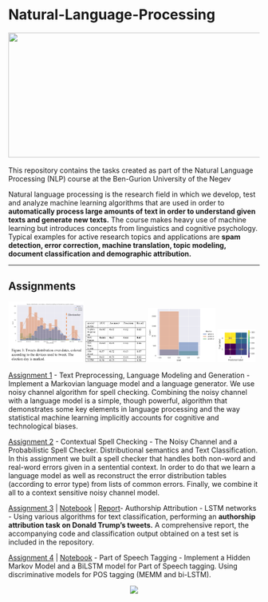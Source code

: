 # Natural-Language-Processing

<p align="center">
<img src="https://www.cxtoday.com/wp-content/uploads/2021/06/Natural-Language-Processing-1.png"  width="580" height="250">
</p>

This repository contains the tasks created as part of the Natural Language Processing (NLP) course at the Ben-Gurion University of the Negev

Natural language processing is the research field in which we develop, test and analyze machine learning algorithms that are used in order to **automatically process large amounts of text in order to understand given texts and generate new texts.** The course makes heavy use of machine learning but introduces concepts from linguistics and cognitive psychology. Typical examples for active research topics and applications are **spam detection, error correction, machine translation, topic modeling, document classification and demographic attribution.**

---
## Assignments
<p float="left">
  <img src="Media/ass3_1.png" width=30% />
  <img src="Media/ass3_9.png" width=24% />
  <img src="Media/ass3_3.png" width=27% /> 
  <img src="Media/ass3_2.png" width=15% />
</p>

[Assignment 1](Assignments/Assignment1/ex1.py) - Text Preprocessing, Language Modeling and Generation - Implement a Markovian language model and a language generator. We use noisy channel algorithm for spell checking. Combining the noisy channel with a language model is a simple, though powerful, algorithm that demonstrates some key elements in language processing and the way statistical machine learning implicitly accounts for cognitive and technological biases. 

[Assignment 2](Assignments/Assignment2/ex2.py) - Contextual Spell Checking - The Noisy Channel and a Probabilistic Spell Checker. Distributional semantics and Text Classification.  In this assignment we built a spell checker that handles both non-word and real-word errors given in a sentential context. In order to do that we learn a language model as well as reconstruct the error distribution tables (according to error type) from lists of common errors. Finally, we combine it all to a context sensitive noisy channel model.

[Assignment 3](Assignments/Assignment3/ex3.py) | [Notebook](Assignments/Assignment3/NLP_ass3.ipynb) | [Report](Assignments/Assignment3/report.pdf)- Authorship Attribution - LSTM networks - Using various algorithms for text classification, performing an **authorship attribution task on Donald Trump’s tweets.** A comprehensive report, the accompanying code and classification output obtained on a test set is included in the repository. 

[Assignment 4](Assignments/Assignment4/tagger.py) | [Notebook](Assignments/Assignment4/NLP_ass4.ipynb) - Part of Speech Tagging - Implement a Hidden Markov Model and a BiLSTM model for Part of Speech tagging. Using discriminative models for POS tagging (MEMM and bi-LSTM). 



<p align="center">
<img src="https://in.bgu.ac.il/marketing/DocLib/Pages/graphics/heb-en-arabic-logo-small.png">
</p>
